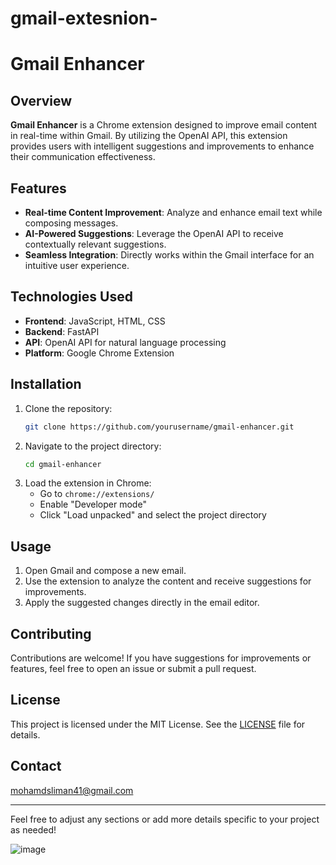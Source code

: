 # gmail-extesnion-



# Gmail Enhancer

## Overview

**Gmail Enhancer** is a Chrome extension designed to improve email content in real-time within Gmail. By utilizing the OpenAI API, this extension provides users with intelligent suggestions and improvements to enhance their communication effectiveness.

## Features

- **Real-time Content Improvement**: Analyze and enhance email text while composing messages.
- **AI-Powered Suggestions**: Leverage the OpenAI API to receive contextually relevant suggestions.
- **Seamless Integration**: Directly works within the Gmail interface for an intuitive user experience.

## Technologies Used

- **Frontend**: JavaScript, HTML, CSS
- **Backend**: FastAPI
- **API**: OpenAI API for natural language processing
- **Platform**: Google Chrome Extension

## Installation

1. Clone the repository:
   ```bash
   git clone https://github.com/yourusername/gmail-enhancer.git
   ```
2. Navigate to the project directory:
   ```bash
   cd gmail-enhancer
   ```
3. Load the extension in Chrome:
   - Go to `chrome://extensions/`
   - Enable "Developer mode"
   - Click "Load unpacked" and select the project directory

## Usage

1. Open Gmail and compose a new email.
2. Use the extension to analyze the content and receive suggestions for improvements.
3. Apply the suggested changes directly in the email editor.

## Contributing

Contributions are welcome! If you have suggestions for improvements or features, feel free to open an issue or submit a pull request.

## License

This project is licensed under the MIT License. See the [LICENSE](LICENSE) file for details.

## Contact

mohamdsliman41@gmail.com

---

Feel free to adjust any sections or add more details specific to your project as needed!




![image](https://github.com/user-attachments/assets/d5ea5e53-e0e5-4c5a-9962-62cd6da836f5)
